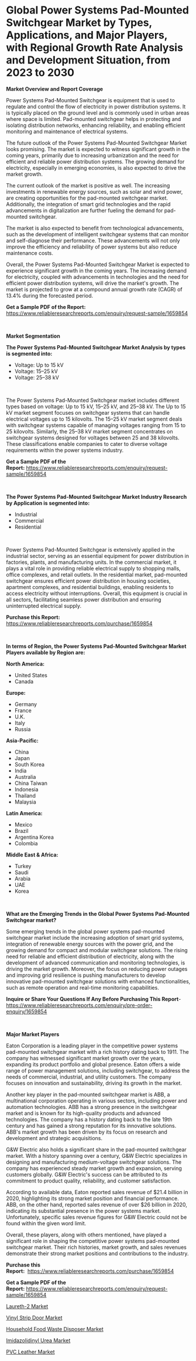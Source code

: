<p><h1>Global Power Systems Pad-Mounted Switchgear Market by Types, Applications, and Major Players, with Regional Growth Rate Analysis and Development Situation, from 2023 to 2030</h1></p><p><strong>Market Overview and Report Coverage</strong></p>
<p><p>Power Systems Pad-Mounted Switchgear is equipment that is used to regulate and control the flow of electricity in power distribution systems. It is typically placed on the ground level and is commonly used in urban areas where space is limited. Pad-mounted switchgear helps in protecting and isolating distribution networks, enhancing reliability, and enabling efficient monitoring and maintenance of electrical systems.</p><p>The future outlook of the Power Systems Pad-Mounted Switchgear Market looks promising. The market is expected to witness significant growth in the coming years, primarily due to increasing urbanization and the need for efficient and reliable power distribution systems. The growing demand for electricity, especially in emerging economies, is also expected to drive the market growth.</p><p>The current outlook of the market is positive as well. The increasing investments in renewable energy sources, such as solar and wind power, are creating opportunities for the pad-mounted switchgear market. Additionally, the integration of smart grid technologies and the rapid advancements in digitalization are further fueling the demand for pad-mounted switchgear.</p><p>The market is also expected to benefit from technological advancements, such as the development of intelligent switchgear systems that can monitor and self-diagnose their performance. These advancements will not only improve the efficiency and reliability of power systems but also reduce maintenance costs.</p><p>Overall, the Power Systems Pad-Mounted Switchgear Market is expected to experience significant growth in the coming years. The increasing demand for electricity, coupled with advancements in technologies and the need for efficient power distribution systems, will drive the market's growth. The market is projected to grow at a compound annual growth rate (CAGR) of 13.4% during the forecasted period.</p></p>
<p><strong>Get a Sample PDF of the Report:</strong> <a href="https://www.reliableresearchreports.com/enquiry/request-sample/1659854">https://www.reliableresearchreports.com/enquiry/request-sample/1659854</a></p>
<p>&nbsp;</p>
<p><strong>Market Segmentation</strong></p>
<p><strong>The Power Systems Pad-Mounted Switchgear Market Analysis by types is segmented into:</strong></p>
<p><ul><li>Voltage: Up to 15 kV</li><li>Voltage: 15–25 kV</li><li>Voltage: 25–38 kV</li></ul></p>
<p>&nbsp;</p>
<p><p>The Power Systems Pad-Mounted Switchgear market includes different types based on voltage: Up to 15 kV, 15–25 kV, and 25–38 kV. The Up to 15 kV market segment focuses on switchgear systems that can handle electrical voltages up to 15 kilovolts. The 15–25 kV market segment deals with switchgear systems capable of managing voltages ranging from 15 to 25 kilovolts. Similarly, the 25–38 kV market segment concentrates on switchgear systems designed for voltages between 25 and 38 kilovolts. These classifications enable companies to cater to diverse voltage requirements within the power systems industry.</p></p>
<p><strong>Get a Sample PDF of the Report:</strong>&nbsp;<a href="https://www.reliableresearchreports.com/enquiry/request-sample/1659854">https://www.reliableresearchreports.com/enquiry/request-sample/1659854</a></p>
<p>&nbsp;</p>
<p><strong>The Power Systems Pad-Mounted Switchgear Market Industry Research by Application is segmented into:</strong></p>
<p><ul><li>Industrial</li><li>Commercial</li><li>Residential</li></ul></p>
<p>&nbsp;</p>
<p><p>Power Systems Pad-Mounted Switchgear is extensively applied in the industrial sector, serving as an essential equipment for power distribution in factories, plants, and manufacturing units. In the commercial market, it plays a vital role in providing reliable electrical supply to shopping malls, office complexes, and retail outlets. In the residential market, pad-mounted switchgear ensures efficient power distribution in housing societies, apartment complexes, and residential buildings, enabling residents to access electricity without interruptions. Overall, this equipment is crucial in all sectors, facilitating seamless power distribution and ensuring uninterrupted electrical supply.</p></p>
<p><strong>Purchase this Report:</strong>&nbsp; <a href="https://www.reliableresearchreports.com/purchase/1659854">https://www.reliableresearchreports.com/purchase/1659854</a></p>
<p>&nbsp;</p>
<p><strong>In terms of Region, the Power Systems Pad-Mounted Switchgear Market Players available by Region are:</strong></p>
<p>
    <p> <strong> North America: </strong>
        <ul>
            <li>United States</li>
            <li>Canada</li>
        </ul>
        </p> 
    <p> <strong> Europe: </strong>
        <ul>
            <li>Germany</li>
            <li>France</li>
            <li>U.K.</li>
            <li>Italy</li>
            <li>Russia</li>
        </ul>
        </p> 
    <p> <strong> Asia-Pacific: </strong>
        <ul>
            <li>China</li>
            <li>Japan</li>
            <li>South Korea</li>
            <li>India</li>
            <li>Australia</li>
            <li>China Taiwan</li>
            <li>Indonesia</li>
            <li>Thailand</li>
            <li>Malaysia</li>
        </ul>
        </p> 
    <p> <strong> Latin America: </strong>
        <ul>
            <li>Mexico</li>
            <li>Brazil</li>
            <li>Argentina Korea</li>
            <li>Colombia</li>
        </ul>
        </p> 
    <p> <strong> Middle East & Africa: </strong>
        <ul>
            <li>Turkey</li>
            <li>Saudi</li>
            <li>Arabia</li>
            <li>UAE</li>
            <li>Korea</li>
        </ul>
    </p>
    </p>
<p>&nbsp;</p>
<p><strong>What are the Emerging Trends in the Global Power Systems Pad-Mounted Switchgear market?</strong></p>
<p><p>Some emerging trends in the global power systems pad-mounted switchgear market include the increasing adoption of smart grid systems, integration of renewable energy sources with the power grid, and the growing demand for compact and modular switchgear solutions. The rising need for reliable and efficient distribution of electricity, along with the development of advanced communication and monitoring technologies, is driving the market growth. Moreover, the focus on reducing power outages and improving grid resilience is pushing manufacturers to develop innovative pad-mounted switchgear solutions with enhanced functionalities, such as remote operation and real-time monitoring capabilities.</p></p>
<p><strong>Inquire or Share Your Questions If Any Before Purchasing This Report</strong>- <a href="https://www.reliableresearchreports.com/enquiry/pre-order-enquiry/1659854">https://www.reliableresearchreports.com/enquiry/pre-order-enquiry/1659854</a></p>
<p>&nbsp;</p>
<p><strong>Major Market Players</strong></p>
<p><p>Eaton Corporation is a leading player in the competitive power systems pad-mounted switchgear market with a rich history dating back to 1911. The company has witnessed significant market growth over the years, expanding its product portfolio and global presence. Eaton offers a wide range of power management solutions, including switchgear, to address the needs of commercial, industrial, and utility customers. The company focuses on innovation and sustainability, driving its growth in the market.</p><p>Another key player in the pad-mounted switchgear market is ABB, a multinational corporation operating in various sectors, including power and automation technologies. ABB has a strong presence in the switchgear market and is known for its high-quality products and advanced technologies. The company has a history dating back to the late 19th century and has gained a strong reputation for its innovative solutions. ABB's market growth has been driven by its focus on research and development and strategic acquisitions.</p><p>G&W Electric also holds a significant share in the pad-mounted switchgear market. With a history spanning over a century, G&W Electric specializes in designing and manufacturing medium-voltage switchgear solutions. The company has experienced steady market growth and expansion, serving customers globally. G&W Electric's success can be attributed to its commitment to product quality, reliability, and customer satisfaction.</p><p>According to available data, Eaton reported sales revenue of $21.4 billion in 2020, highlighting its strong market position and financial performance. ABB, on the other hand, reported sales revenue of over $26 billion in 2020, indicating its substantial presence in the power systems market. Unfortunately, specific sales revenue figures for G&W Electric could not be found within the given word limit.</p><p>Overall, these players, along with others mentioned, have played a significant role in shaping the competitive power systems pad-mounted switchgear market. Their rich histories, market growth, and sales revenues demonstrate their strong market positions and contributions to the industry.</p></p>
<p><strong>Purchase this Report:</strong>&nbsp;&nbsp;<a href="https://www.reliableresearchreports.com/purchase/1659854">https://www.reliableresearchreports.com/purchase/1659854</a></p>
<p></p>
<p><strong>Get a Sample PDF of the Report:</strong>&nbsp;<a href="https://www.reliableresearchreports.com/enquiry/request-sample/1659854">https://www.reliableresearchreports.com/enquiry/request-sample/1659854</a></p>
<p><p><a href="https://github.com/lbird53714/Market-Research-Report-List-1/blob/main/laureth-2-market.md">Laureth-2 Market</a></p><p><a href="https://medium.com/@flavietowne/vinyl-strip-door-market-analysis-its-cagr-market-segmentation-and-global-industry-overview-be5755c663b3">Vinyl Strip Door Market</a></p><p><a href="https://www.linkedin.com/pulse/household-food-waste-disposer-market-challenges-opportunities-mlkze/">Household Food Waste Disposer Market</a></p><p><a href="https://github.com/mabutironaldo/Market-Research-Report-List-1/blob/main/imidazolidinyl-urea-market.md">Imidazolidinyl Urea Market</a></p><p><a href="https://medium.com/@verladurgan/pvc-leather-market-comprehensive-assessment-by-type-application-and-geography-982f8944b2e3">PVC Leather Market</a></p></p>